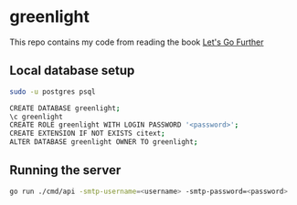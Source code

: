 # greenlight

This repo contains my code from reading the book [Let's Go Further](https://lets-go-further.alexedwards.net/)

## Local database setup

```zsh
sudo -u postgres psql

CREATE DATABASE greenlight;
\c greenlight
CREATE ROLE greenlight WITH LOGIN PASSWORD '<password>';
CREATE EXTENSION IF NOT EXISTS citext;
ALTER DATABASE greenlight OWNER TO greenlight;
```

## Running the server

```zsh
go run ./cmd/api -smtp-username=<username> -smtp-password=<password>
```
